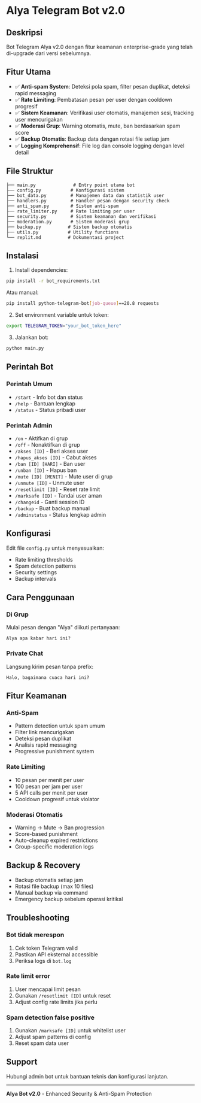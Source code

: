 # Alya Telegram Bot v2.0

## Deskripsi
Bot Telegram Alya v2.0 dengan fitur keamanan enterprise-grade yang telah di-upgrade dari versi sebelumnya.

## Fitur Utama
- ✅ **Anti-spam System**: Deteksi pola spam, filter pesan duplikat, deteksi rapid messaging
- ✅ **Rate Limiting**: Pembatasan pesan per user dengan cooldown progresif
- ✅ **Sistem Keamanan**: Verifikasi user otomatis, manajemen sesi, tracking user mencurigakan
- ✅ **Moderasi Grup**: Warning otomatis, mute, ban berdasarkan spam score
- ✅ **Backup Otomatis**: Backup data dengan rotasi file setiap jam
- ✅ **Logging Komprehensif**: File log dan console logging dengan level detail

## File Struktur
```
├── main.py              # Entry point utama bot
├── config.py           # Konfigurasi sistem
├── bot_data.py         # Manajemen data dan statistik user
├── handlers.py         # Handler pesan dengan security check
├── anti_spam.py        # Sistem anti-spam
├── rate_limiter.py     # Rate limiting per user
├── security.py         # Sistem keamanan dan verifikasi
├── moderation.py       # Sistem moderasi grup
├── backup.py          # Sistem backup otomatis
├── utils.py           # Utility functions
└── replit.md          # Dokumentasi project
```

## Instalasi

1. Install dependencies:
```bash
pip install -r bot_requirements.txt
```
Atau manual:
```bash
pip install python-telegram-bot[job-queue]==20.8 requests
```

2. Set environment variable untuk token:
```bash
export TELEGRAM_TOKEN="your_bot_token_here"
```

3. Jalankan bot:
```bash
python main.py
```

## Perintah Bot

### Perintah Umum
- `/start` - Info bot dan status
- `/help` - Bantuan lengkap
- `/status` - Status pribadi user

### Perintah Admin
- `/on` - Aktifkan di grup
- `/off` - Nonaktifkan di grup  
- `/akses [ID]` - Beri akses user
- `/hapus_akses [ID]` - Cabut akses
- `/ban [ID] [HARI]` - Ban user
- `/unban [ID]` - Hapus ban
- `/mute [ID] [MENIT]` - Mute user di grup
- `/unmute [ID]` - Unmute user
- `/resetlimit [ID]` - Reset rate limit
- `/marksafe [ID]` - Tandai user aman
- `/changeid` - Ganti session ID
- `/backup` - Buat backup manual
- `/adminstatus` - Status lengkap admin

## Konfigurasi

Edit file `config.py` untuk menyesuaikan:
- Rate limiting thresholds
- Spam detection patterns
- Security settings
- Backup intervals

## Cara Penggunaan

### Di Grup
Mulai pesan dengan "Alya" diikuti pertanyaan:
```
Alya apa kabar hari ini?
```

### Private Chat
Langsung kirim pesan tanpa prefix:
```
Halo, bagaimana cuaca hari ini?
```

## Fitur Keamanan

### Anti-Spam
- Pattern detection untuk spam umum
- Filter link mencurigakan
- Deteksi pesan duplikat
- Analisis rapid messaging
- Progressive punishment system

### Rate Limiting
- 10 pesan per menit per user
- 100 pesan per jam per user
- 5 API calls per menit per user
- Cooldown progresif untuk violator

### Moderasi Otomatis
- Warning → Mute → Ban progression
- Score-based punishment
- Auto-cleanup expired restrictions
- Group-specific moderation logs

## Backup & Recovery
- Backup otomatis setiap jam
- Rotasi file backup (max 10 files)
- Manual backup via command
- Emergency backup sebelum operasi kritikal

## Troubleshooting

### Bot tidak merespon
1. Cek token Telegram valid
2. Pastikan API eksternal accessible
3. Periksa logs di `bot.log`

### Rate limit error
1. User mencapai limit pesan
2. Gunakan `/resetlimit [ID]` untuk reset
3. Adjust config rate limits jika perlu

### Spam detection false positive
1. Gunakan `/marksafe [ID]` untuk whitelist user
2. Adjust spam patterns di config
3. Reset spam data user

## Support
Hubungi admin bot untuk bantuan teknis dan konfigurasi lanjutan.

---
**Alya Bot v2.0** - Enhanced Security & Anti-Spam Protection